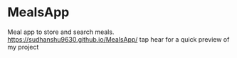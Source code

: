 # MealsApp
 Meal app to store and search meals.
 https://sudhanshu9630.github.io/MealsApp/  tap hear for a quick preview of my project
